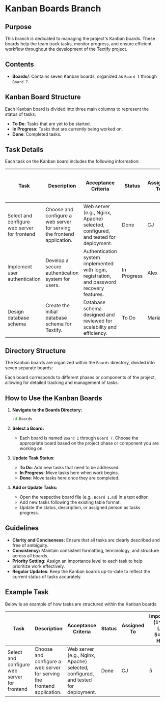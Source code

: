 # Kanban Boards Branch

## Purpose
This branch is dedicated to managing the project's Kanban boards. These boards help the team track tasks, monitor progress, and ensure efficient workflow throughout the development of the Textify project.

## Contents
- **Boards/**: Contains seven Kanban boards, organized as `Board 1` through `Board 7`.

## Kanban Board Structure
Each Kanban board is divided into three main columns to represent the status of tasks:

- **To Do**: Tasks that are yet to be started.
- **In Progress**: Tasks that are currently being worked on.
- **Done**: Completed tasks.

## Task Details
Each task on the Kanban board includes the following information:

| Task                                     | Description                                                        | Acceptance Criteria                                                        | Status      | Assigned To | Importance (1=Very Low, 5=Very High) |
|------------------------------------------|--------------------------------------------------------------------|----------------------------------------------------------------------------|-------------|-------------|---------------------------------------|
| Select and configure web server for frontend | Choose and configure a web server for serving the frontend application. | Web server (e.g., Nginx, Apache) selected, configured, and tested for deployment. | Done        | CJ          | 5                                     |
| Implement user authentication            | Develop a secure authentication system for users.                  | Authentication system implemented with login, registration, and password recovery features. | In Progress | Alex        | 4                                     |
| Design database schema                    | Create the initial database schema for Textify.                   | Database schema designed and reviewed for scalability and efficiency.      | To Do       | Maria       | 3                                     |

## Directory Structure
The Kanban boards are organized within the `Boards` directory, divided into seven separate boards:

Each board corresponds to different phases or components of the project, allowing for detailed tracking and management of tasks.

## How to Use the Kanban Boards

1. **Navigate to the Boards Directory:**
    ```bash
    cd Boards
    ```

2. **Select a Board:**
    - Each board is named `Board 1` through `Board 7`. Choose the appropriate board based on the project phase or component you are working on.

3. **Update Task Status:**
    - **To Do**: Add new tasks that need to be addressed.
    - **In Progress**: Move tasks here when work begins.
    - **Done**: Move tasks here once they are completed.

4. **Add or Update Tasks:**
    - Open the respective board file (e.g., `Board 1.md`) in a text editor.
    - Add new tasks following the existing table format.
    - Update the status, description, or assigned person as tasks progress.

## Guidelines
- **Clarity and Conciseness:** Ensure that all tasks are clearly described and free of ambiguity.
- **Consistency:** Maintain consistent formatting, terminology, and structure across all boards.
- **Priority Setting:** Assign an importance level to each task to help prioritize work effectively.
- **Regular Updates:** Keep the Kanban boards up-to-date to reflect the current status of tasks accurately.

## Example Task
Below is an example of how tasks are structured within the Kanban boards:

| Task                                     | Description                                                        | Acceptance Criteria                                                        | Status      | Assigned To | Importance (1=Very Low, 5=Very High) |
|------------------------------------------|--------------------------------------------------------------------|----------------------------------------------------------------------------|-------------|-------------|---------------------------------------|
| Select and configure web server for frontend | Choose and configure a web server for serving the frontend application. | Web server (e.g., Nginx, Apache) selected, configured, and tested for deployment. | Done        | CJ          | 5                                     |


